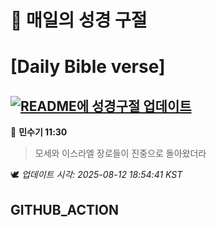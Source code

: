 # 🙏 매일의 성경 구절
# [Daily Bible verse]
## [![README에 성경구절 업데이트](https://github.com/DONGSUKA/first_test/actions/workflows/update-readme-bible.yml/badge.svg)](https://github.com/DONGSUKA/first_test/actions/workflows/update-readme-bible.yml)
<!-- START_BIBLE_VERSE -->
📖 **민수기 11:30**
> 모세와 이스라엘 장로들이 진중으로 돌아왔더라

🕊️ _업데이트 시각: 2025-08-12 18:54:41 KST_
  <!-- END_BIBLE_VERSE -->
## GITHUB_ACTION
